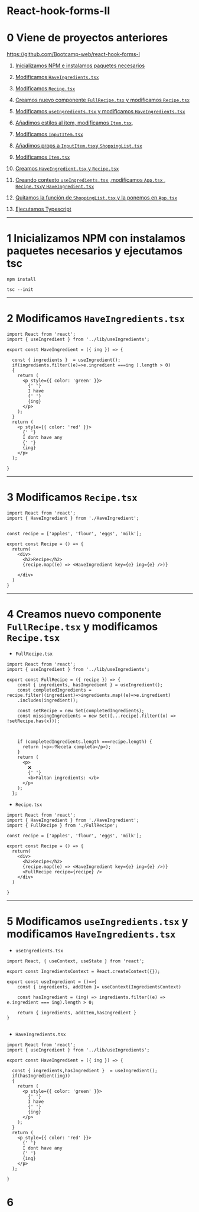 # React-hook-forms-II

# 0 Viene de proyectos anteriores

https://github.com/Bootcamp-web/react-hook-forms-I


1. [Inicializamos NPM e instalamos paquetes necesarios](#schema1)
1. [ Modificamos `HaveIngredients.tsx`](#schema2)
1. [ Modificamos `Recipe.tsx`](#schema3)
1. [ Creamos nuevo componente `FullRecipe.tsx` y modificamos `Recipe.tsx` ](#schema4)
1. [ Modificamos `useIngredients.tsx` y modificamos `HaveIngredients.tsx` ](#schema5)

1. [ Añadimos estilos al item, modificamos `Item.tsx`,](#schema6)
1. [ Modificamos `InputItem.tsx`](#schema7)
1. [ Añadimos props a  `InputItem.tsx`y `ShoppingList.tsx`](#schema8)
1. [ Modificamos `Item.tsx` ](#schema9)
1. [ Creamos `HaveIngredient.tsx` y `Recipe.tsx` ](#schema10)
1. [ Creando contexto `useIngredients.tsx` ,modificamos `App.tsx` , `Recipe.tsx`y  `HaveIngredient.tsx` ](#schema11)
1. [ Quitamos la función de `ShoppingList.tsx` y la ponemos en `App.tsx` ](#schema12)
1. [ Ejecutamos Typescript ](#schema2)

<hr>

<a name="schema1"></a>


# 1 Inicializamos NPM con instalamos paquetes necesarios y ejecutamos tsc
~~~
npm install
~~~
~~~
tsc --init
~~~
<hr>

<a name="schema2"></a>


# 2 Modificamos `HaveIngredients.tsx`
~~~tsx
import React from 'react';
import { useIngredient } from '../lib/useIngredients';

export const HaveIngredient = ({ ing }) => {

  const { ingredients }  = useIngredient();
  if(ingredients.filter((e)=>e.ingredient ===ing ).length > 0)
  {
    return (
      <p style={{ color: 'green' }}>
        {' '}
        I have
        {' '}
        {ing}
      </p>
    );
  }
  return (
    <p style={{ color: 'red' }}>
      {' '}
      I dont have any
      {' '}
      {ing}
    </p>
  );
  
}
~~~

<hr>

<a name="schema3"></a>

# 3 Modificamos `Recipe.tsx`
~~~tsx
import React from 'react';
import { HaveIngredient } from './HaveIngredient';


const recipe = ['apples', 'flour', 'eggs', 'milk'];

export const Recipe = () => {
  return(
    <div>
      <h2>Recipe</h2>
      {recipe.map((e) => <HaveIngredient key={e} ing={e} />)}
 
    </div>
  )
}
~~~
<hr>

<a name="schema4"></a>

# 4 Creamos nuevo componente `FullRecipe.tsx` y modificamos `Recipe.tsx`
- `FullRecipe.tsx`
~~~tsx 
import React from 'react';
import { useIngredient } from '../lib/useIngredients';

export const FullRecipe = ({ recipe }) => {
    const { ingredients, hasIngredient } = useIngredient();
    const completedIngredients =  recipe.filter((ingredient)=>ingredients.map((e)=>e.ingredient)
    .includes(ingredient));

    const setRecipe = new Set(completedIngredients);
    const missingIngredients = new Set([...recipe].filter((x) => !setRecipe.has(x)));



    if (completedIngredients.length ===recipe.length) {
      return (<p>✅Receta completa</p>);
    }
    return (
      <p>
        ❌
        {' '}
        <b>Faltan ingredients: </b>
      </p>
    );
  };
~~~
- `Recipe.tsx`
~~~tsx
import React from 'react';
import { HaveIngredient } from './HaveIngredient';
import { FullRecipe } from './FullRecipe';

const recipe = ['apples', 'flour', 'eggs', 'milk'];

export const Recipe = () => {
  return(
    <div>
      <h2>Recipe</h2>
      {recipe.map((e) => <HaveIngredient key={e} ing={e} />)}
      <FullRecipe recipe={recipe} />
    </div>
  )

}
~~~
<hr>

<a name="schema5"></a>

# 5 Modificamos `useIngredients.tsx` y modificamos `HaveIngredients.tsx`
- `useIngredients.tsx`
~~~tsx
import React, { useContext, useState } from 'react';

export const IngredientsContext = React.createContext({});

export const useIngredient = ()=>{
    const { ingredients, addItem }= useContext(IngredientsContext)

    const hasIngredient = (ing) => ingredients.filter((e) => e.ingredient === ing).length > 0;

    return { ingredients, addItem,hasIngredient }
}


~~~
- `HaveIngredients.tsx`
~~~tsx
import React from 'react';
import { useIngredient } from '../lib/useIngredients';

export const HaveIngredient = ({ ing }) => {

  const { ingredients,hasIngredient }  = useIngredient();
  if(hasIngredient(ing))
  {
    return (
      <p style={{ color: 'green' }}>
        {' '}
        I have
        {' '}
        {ing}
      </p>
    );
  }
  return (
    <p style={{ color: 'red' }}>
      {' '}
      I dont have any
      {' '}
      {ing}
    </p>
  );
  
}
~~~

# 6 